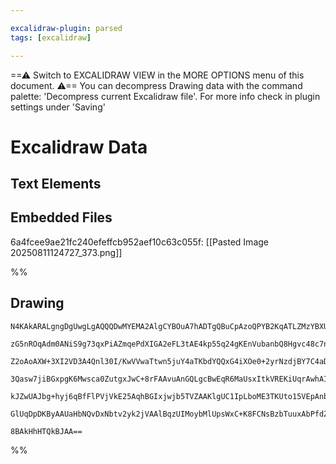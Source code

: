 ```yaml
---

excalidraw-plugin: parsed
tags: [excalidraw]

---
```

==⚠  Switch to EXCALIDRAW VIEW in the MORE OPTIONS menu of this document. ⚠== You can decompress Drawing data with the command palette: 'Decompress current Excalidraw file'. For more info check in plugin settings under 'Saving'


# Excalidraw Data

## Text Elements
## Embedded Files
6a4fcee9ae21fc240efeffcb952aef10c63c055f: [[Pasted Image 20250811124727_373.png]]

%%
## Drawing
```compressed-json
N4KAkARALgngDgUwgLgAQQQDwMYEMA2AlgCYBOuA7hADTgQBuCpAzoQPYB2KqATLZMzYBXUtiRoIACyhQ4zZAHoFAc0JRJQgEYA6bGwC2CgF7N6hbEcK4OCtptbErHALRY8RMpWdx8Q1TdIEfARcZgRmBShcZQUebQBGABZtAAYaOiCEfQQOKGZuAG1wMFAwMogSbggAVgBBAHEARQBpAAkEOCF9ADMeADkAeQB9Z2cYeoRNdLLIWEQqwn1opH5y

zG5nROqAdm0ANiS9g73qxPiAZmqePdXIGA2eFL3tAE4kp55q24gKEnVubanbQ8Hgvc48c7nFIADh42ye30kCEIymk3HB8W+1mUwW4KW+zCgpDYAGsEABhNj4NikKpE6zMOC4QK5ablTS4bAk5TEoQcYiU6m0iT0jiM5k5KBsyDdQj4fAAZVguIkgg80oghOJZIA6n9JNw+MUBETSQglTAVeg1ZVvrzURxwvk0JjjRA2EzsGp7i6Uvi3TzhHAAJLE

Z2oAoAXW+3XI2VD3A4Qnl30I/KwVVwaTtwn5juY4aTKbdYQQxG4iXOe0+2yrNzdjBY7C4aD20O+jdYnD6nDEFdBiSeKXO7bdhGYABFMlAy9xugQwt9NLniABRYLZXKF5P4b5CODEXAz8suwGJaHQ7Z7LZX0czCBEDgkxM777UrmztDz/CLktRKBCOGECIPyabKBqsrBAmEh7LgiTdGICAvLgCA8PECE8IOCDdNhCGaC8Vwod08QpNgeznNgKTVNU

3Qasw7jiBGxpgK6Mwsca0ZutgxJwC+8rFAAvuAnGQLgcBwEqR6MaUsxItkVREKiUqrAwhAIBQABCnLcry/KCjSVQAMTdCZplshA2AiCyUDBjO+hKtqFJUgZEiGfECDue55mWaQ1m2VkWlcoGfICs5wroKK4rWd5VmSv5+gAGJyoqyqMZqVK2sUFmxbk8UOWaerEP8aBGuUPl+XZ+VkhaVrpeqKnlXFdkAErCA6TrcKxkCNbldkDJ63qdX6DU5TZd

kJZwUAJbg+hyj6qBfFlPVjVkE25AqhBGIxjwjb5TVZAAKlgUC1IpLboME3TKUto15VEpAnb5bAUEiuAnqgRa7jde29Vkq78rUT0vSE70QMyxJULtFVZIDEMHfAaW6eWKn0cS8oABoVtCLwo9xVL4AAmuiaGpNC1RgoCKlGGwBjcDJkD0AQQiMfEglQ/t+itSF+ZAUj5k8iQG1bYa/rlALxBKh03CLWLpAkAAsmwxAIP9uCaME73fr+sskPp4X0xA

GlUqDpDKByAAUaHbNQvDxNbtv2yk2jVAAlBqzUIMoybMlUpsWxC+K8FCNsBzbTuuxAbPfdZVUIP1UDNtuxblLGM0IB76Zyxw4FoAbORqxr3BEsz3zYEQvFoMXCDfBwadF6QJdusIUCPoxVdR+UdgAFYINgeQKrXcCK8rqvq5+qBa9XWWcgnjAHTT+B026cxpWEwR982GqWYSBjw/MaCfW+bAfprC5T/esYGAqmQb5wc5n2+oQnRvc8L3x+CCeAAn

8BAkHhHTQkBJAA==
```
%%